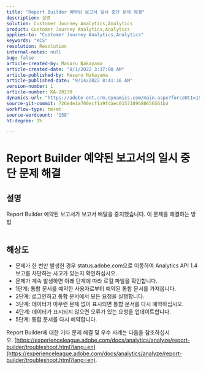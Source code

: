 ```yaml
---
title: "Report Builder 예약된 보고서 일시 중단 문제 해결"
description: 설명
solution: Customer Journey Analytics,Analytics
product: Customer Journey Analytics,Analytics
applies-to: "Customer Journey Analytics,Analytics"
keywords: "KCS"
resolution: Resolution
internal-notes: null
bug: false
article-created-by: Masaru Nakayama
article-created-date: "8/1/2022 3:17:00 AM"
article-published-by: Masaru Nakayama
article-published-date: "9/14/2022 8:41:16 AM"
version-number: 1
article-number: KA-20230
dynamics-url: "https://adobe-ent.crm.dynamics.com/main.aspx?forceUCI=1&pagetype=entityrecord&etn=knowledgearticle&id=bd999166-4811-ed11-b83d-00224808629f"
source-git-commit: 726e4e1a700ecf1a9fdaec0157189680656561b4
workflow-type: tm+mt
source-wordcount: '158'
ht-degree: 1%

---
```


# Report Builder 예약된 보고서의 일시 중단 문제 해결

## 설명

Report Builder 예약된 보고서가 보고서 배달을 중지했습니다. 이 문제를 해결하는 방법
<br> 

## 해상도


- 문제가 한 번만 발생한 경우 status.adobe.com으로 이동하여 Analytics API 1.4 보고를 차단하는 사고가 있는지 확인하십시오.
- 문제가 계속 발생하면 아래 단계에 따라 로컬 파일을 확인합니다.
- 1단계: 통합 문서를 예약한 사용자로부터 예약된 통합 문서를 가져옵니다.
- 2단계: 로그인하고 통합 문서에서 모든 요청을 실행합니다.
- 3단계: 데이터가 아무런 문제 없이 표시되면 통합 문서를 다시 예약하십시오.
- 4단계: 데이터가 표시되지 않으면 오류가 있는 요청을 업데이트합니다.
- 5단계: 통합 문서를 다시 예약합니다.


Report Builder에 대한 기타 문제 해결 및 우수 사례는 다음을 참조하십시오. [https://experienceleague.adobe.com/docs/analytics/analyze/report-builder/troubleshoot.html?lang=en](https://experienceleague.adobe.com/docs/analytics/analyze/report-builder/troubleshoot.html?lang=en).
